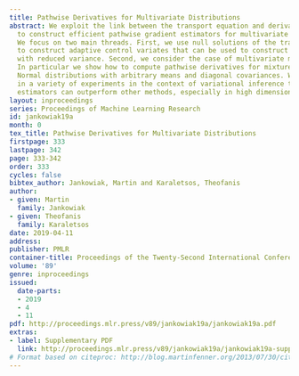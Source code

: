 ```yaml
---
title: Pathwise Derivatives for Multivariate Distributions
abstract: We exploit the link between the transport equation and derivatives of expectations
  to construct efficient pathwise gradient estimators for multivariate distributions.
  We focus on two main threads. First, we use null solutions of the transport equation
  to construct adaptive control variates that can be used to construct gradient estimators
  with reduced variance. Second, we consider the case of multivariate mixture distributions.
  In particular we show how to compute pathwise derivatives for mixtures of multivariate
  Normal distributions with arbitrary means and diagonal covariances. We demonstrate
  in a variety of experiments in the context of variational inference that our gradient
  estimators can outperform other methods, especially in high dimensions.
layout: inproceedings
series: Proceedings of Machine Learning Research
id: jankowiak19a
month: 0
tex_title: Pathwise Derivatives for Multivariate Distributions
firstpage: 333
lastpage: 342
page: 333-342
order: 333
cycles: false
bibtex_author: Jankowiak, Martin and Karaletsos, Theofanis
author:
- given: Martin
  family: Jankowiak
- given: Theofanis
  family: Karaletsos
date: 2019-04-11
address: 
publisher: PMLR
container-title: Proceedings of the Twenty-Second International Conference on Artificial Intelligence and Statistics
volume: '89'
genre: inproceedings
issued:
  date-parts:
  - 2019
  - 4
  - 11
pdf: http://proceedings.mlr.press/v89/jankowiak19a/jankowiak19a.pdf
extras:
- label: Supplementary PDF
  link: http://proceedings.mlr.press/v89/jankowiak19a/jankowiak19a-supp.pdf
# Format based on citeproc: http://blog.martinfenner.org/2013/07/30/citeproc-yaml-for-bibliographies/
---
```

